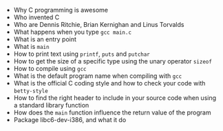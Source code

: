 <ul>
  <li>Why C programming is awesome </li>
  <li>Who invented C</li>
  <li>Who are Dennis Ritchie, Brian Kernighan and Linus Torvalds</li>
  <li>What happens when you type <code>gcc main.c</code></li>
  <li>What is an entry point</li>
  <li>What is <code>main</code></li>
  <li>How to print text using <code>printf</code>, <code>puts</code> and <code>putchar</code></li>
  <li>How to get the size of a specific type using the unary operator <code>sizeof</code></li>
  <li>How to compile using <code>gcc</code></li>
  <li>What is the default program name when compiling with <code>gcc</code></li>
  <li>What is the official C coding style and how to check your code with <code>betty-style</code></li>
  <li>How to find the right header to include in your source code when using a standard library function</li>
  <li>How does the <code>main</code> function influence the return value of the program</li>
  <li>Package libc6-dev-i386, and what it do</li>
</ul>

